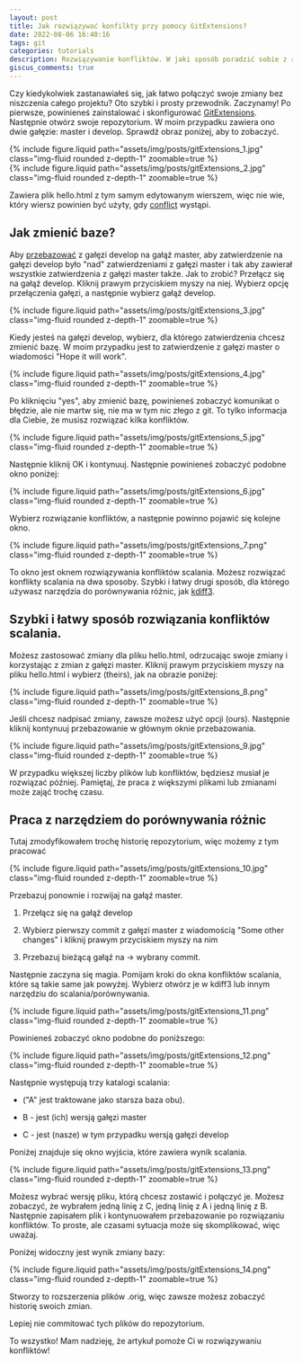 ```yaml
---
layout: post
title: Jak rozwiązywać konfilkty przy pomocy GitExtensions?
date: 2022-08-06 16:40:16
tags: git
categories: tutorials
description: Rozwiązywanie konfliktów. W jaki sposób poradzić sobie z rebase a jak z merge requestami.
giscus_comments: true
---
```


Czy kiedykolwiek zastanawiałeś się, jak łatwo połączyć swoje zmiany bez niszczenia całego projektu? Oto szybki i prosty przewodnik. Zaczynamy!
Po pierwsze, powinieneś zainstalować i skonfigurować [GitExtensions](https://git-extensions-documentation.readthedocs.io/). Następnie otwórz swoje repozytorium. W moim przypadku zawiera ono dwie gałęzie: master i develop. Sprawdź obraz poniżej, aby to zobaczyć.

<div class="row mt-3">
    <div class="col-sm mt-3 mt-md-0">
        {% include figure.liquid path="assets/img/posts/gitExtensions_1.jpg" class="img-fluid rounded z-depth-1"  zoomable=true %}
    </div>
    <div class="col-sm mt-3 mt-md-0">
        {% include figure.liquid path="assets/img/posts/gitExtensions_2.jpg" class="img-fluid rounded z-depth-1"  zoomable=true %}
    </div>
</div>

Zawiera plik hello.html z tym samym edytowanym wierszem, więc nie wie, który wiersz powinien być użyty, gdy [conflict](https://www.atlassian.com/git/tutorials/using-branches/merge-conflicts) wystąpi.

## Jak zmienić baze?

Aby [przebazować](https://www.atlassian.com/git/tutorials/rewriting-history/git-rebase) z gałęzi develop na gałąź master, aby zatwierdzenie na gałęzi develop było "nad" zatwierdzeniami z gałęzi master i tak aby zawierał wszystkie zatwierdzenia z gałęzi master także. Jak to zrobić?
Przełącz się na gałąź develop. Kliknij prawym przyciskiem myszy na niej. Wybierz opcję przełączenia gałęzi, a następnie wybierz gałąź develop.

<div class="col-sm mt-3 mt-md-0">
    {% include figure.liquid path="assets/img/posts/gitExtensions_3.jpg" class="img-fluid rounded z-depth-1"  zoomable=true %}
</div>

Kiedy jesteś na gałęzi develop, wybierz, dla którego zatwierdzenia chcesz zmienić bazę. W moim przypadku jest to zatwierdzenie z gałęzi master o wiadomości "Hope it will work".

<div class="col-sm mt-3 mt-md-0">
    {% include figure.liquid path="assets/img/posts/gitExtensions_4.jpg" class="img-fluid rounded z-depth-1"  zoomable=true %}
</div>

Po kliknięciu "yes", aby zmienić bazę, powinieneś zobaczyć komunikat o błędzie, ale nie martw się, nie ma w tym nic złego z git. To tylko informacja dla Ciebie, że musisz rozwiązać kilka konfliktów.

<div class="col-sm mt-3 mt-md-0">
    {% include figure.liquid path="assets/img/posts/gitExtensions_5.jpg" class="img-fluid rounded z-depth-1"  zoomable=true %}
</div>

Następnie kliknij OK i kontynuuj. Następnie powinieneś zobaczyć podobne okno poniżej:

<div class="col-sm mt-3 mt-md-0">
    {% include figure.liquid path="assets/img/posts/gitExtensions_6.jpg" class="img-fluid rounded z-depth-1"  zoomable=true %}
</div>

Wybierz rozwiązanie konfliktów, a następnie powinno pojawić się kolejne okno.

<div class="col-sm mt-3 mt-md-0">
    {% include figure.liquid path="assets/img/posts/gitExtensions_7.png" class="img-fluid rounded z-depth-1"  zoomable=true %}
</div>

To okno jest oknem rozwiązywania konfliktów scalania. Możesz rozwiązać konflikty scalania na dwa sposoby. Szybki i łatwy drugi sposób, dla którego używasz narzędzia do porównywania różnic, jak [kdiff3](https://github.com/KDE/kdiff3).

## Szybki i łatwy sposób rozwiązania konfliktów scalania.

Możesz zastosować zmiany dla pliku hello.html, odrzucając swoje zmiany i korzystając z zmian z gałęzi master. Kliknij prawym przyciskiem myszy na pliku hello.html i wybierz (theirs), jak na obrazie poniżej:

<div class="col-sm mt-3 mt-md-0">
    {% include figure.liquid path="assets/img/posts/gitExtensions_8.png" class="img-fluid rounded z-depth-1"  zoomable=true %}
</div>

Jeśli chcesz nadpisać zmiany, zawsze możesz użyć opcji (ours). Następnie kliknij kontynuuj przebazowanie w głównym oknie przebazowania.

<div class="col-sm mt-3 mt-md-0">
    {% include figure.liquid path="assets/img/posts/gitExtensions_9.jpg" class="img-fluid rounded z-depth-1"  zoomable=true %}
</div>

W przypadku większej liczby plików lub konfliktów, będziesz musiał je rozwiązać później. Pamiętaj, że praca z większymi plikami lub zmianami może zająć trochę czasu.

## Praca z narzędziem do porównywania różnic

Tutaj zmodyfikowałem trochę historię repozytorium, więc możemy z tym pracować

<div class="col-sm mt-3 mt-md-0">
    {% include figure.liquid path="assets/img/posts/gitExtensions_10.jpg" class="img-fluid rounded z-depth-1"  zoomable=true %}
</div>

Przebazuj ponownie i rozwijaj na gałąź master.

1. Przełącz się na gałąź develop

2. Wybierz pierwszy commit z gałęzi master z wiadomością "Some other changes" i kliknij prawym przyciskiem myszy na nim

3. Przebazuj bieżącą gałąź na -> wybrany commit.

Następnie zaczyna się magia. Pomijam kroki do okna konfliktów scalania, które są takie same jak powyżej. Wybierz otwórz je w kdiff3 lub innym narzędziu do scalania/porównywania.

<div class="col-sm mt-3 mt-md-0">
    {% include figure.liquid path="assets/img/posts/gitExtensions_11.png" class="img-fluid rounded z-depth-1"  zoomable=true %}
</div>

Powinieneś zobaczyć okno podobne do poniższego:

<div class="col-sm mt-3 mt-md-0">
    {% include figure.liquid path="assets/img/posts/gitExtensions_12.png" class="img-fluid rounded z-depth-1"  zoomable=true %}
</div>

Następnie występują trzy katalogi scalania:

- ("A" jest traktowane jako starsza baza obu).

- B - jest (ich) wersją gałęzi master

- C - jest (nasze) w tym przypadku wersją gałęzi develop

Poniżej znajduje się okno wyjścia, które zawiera wynik scalania.

<div class="col-sm mt-3 mt-md-0">
    {% include figure.liquid path="assets/img/posts/gitExtensions_13.png" class="img-fluid rounded z-depth-1"  zoomable=true %}
</div>

Możesz wybrać wersję pliku, którą chcesz zostawić i połączyć je. Możesz zobaczyć, że wybrałem jedną linię z C, jedną linię z A i jedną linię z B. Następnie zapisałem plik i kontynuowałem przebazowanie po rozwiązaniu konfliktów. To proste, ale czasami sytuacja może się skomplikować, więc uważaj.

Poniżej widoczny jest wynik zmiany bazy:

<div class="col-sm mt-3 mt-md-0">
    {% include figure.liquid path="assets/img/posts/gitExtensions_14.png" class="img-fluid rounded z-depth-1"  zoomable=true %}
</div>

Stworzy to rozszerzenia plików .orig, więc zawsze możesz zobaczyć historię swoich zmian.

Lepiej nie commitować tych plików do repozytorium.

To wszystko! Mam nadzieję, że artykuł pomoże Ci w rozwiązywaniu konfliktów!

